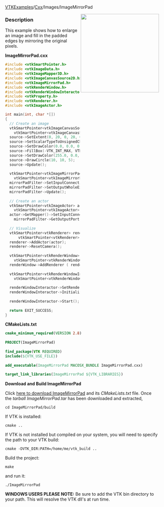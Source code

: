 [VTKExamples](/index/)/[Cxx](/Cxx)/Images/ImageMirrorPad

<img align="right" src="https://github.com/lorensen/VTKExamples/blob/gh-pages/Testing/Baseline/Images/TestImageMirrorPad.png?raw=true" width="256" />

### Description
This example shows how to enlarge an image and fill in the padded edges by mirroring the original pixels.

**ImageMirrorPad.cxx**
```c++
#include <vtkSmartPointer.h>
#include <vtkImageData.h>
#include <vtkImageMapper3D.h>
#include <vtkImageCanvasSource2D.h>
#include <vtkImageMirrorPad.h>
#include <vtkRenderWindow.h>
#include <vtkRenderWindowInteractor.h>
#include <vtkProperty.h>
#include <vtkRenderer.h>
#include <vtkImageActor.h>

int main(int, char *[])
{
  // Create an image
  vtkSmartPointer<vtkImageCanvasSource2D> source = 
    vtkSmartPointer<vtkImageCanvasSource2D>::New();
  source->SetExtent(0, 20, 0, 20, 0, 0);
  source->SetScalarTypeToUnsignedChar();
  source->SetDrawColor(0.0, 0.0, 0.0, 1.0);
  source->FillBox(-VTK_INT_MAX, VTK_INT_MAX, -VTK_INT_MAX, VTK_INT_MAX);
  source->SetDrawColor(255.0, 0.0, 0.0, 0.5);
  source->DrawCircle(10, 10, 5);
  source->Update();
  
  vtkSmartPointer<vtkImageMirrorPad> mirrorPadFilter = 
    vtkSmartPointer<vtkImageMirrorPad>::New();
  mirrorPadFilter->SetInputConnection(source->GetOutputPort());
  mirrorPadFilter->SetOutputWholeExtent(-10, 30, -10, 30, 0, 0);
  mirrorPadFilter->Update();
  
  // Create an actor
  vtkSmartPointer<vtkImageActor> actor = 
    vtkSmartPointer<vtkImageActor>::New();
  actor->GetMapper()->SetInputConnection(
    mirrorPadFilter->GetOutputPort());
 
  // Visualize
  vtkSmartPointer<vtkRenderer> renderer = 
      vtkSmartPointer<vtkRenderer>::New();
  renderer->AddActor(actor);
  renderer->ResetCamera();
 
  vtkSmartPointer<vtkRenderWindow> renderWindow = 
    vtkSmartPointer<vtkRenderWindow>::New();
  renderWindow->AddRenderer ( renderer );
 
  vtkSmartPointer<vtkRenderWindowInteractor> renderWindowInteractor = 
    vtkSmartPointer<vtkRenderWindowInteractor>::New();
 
  renderWindowInteractor->SetRenderWindow ( renderWindow );
  renderWindowInteractor->Initialize();
 
  renderWindowInteractor->Start();
  
  return EXIT_SUCCESS;
}
```
**CMakeLists.txt**
```cmake
cmake_minimum_required(VERSION 2.8)
 
PROJECT(ImageMirrorPad)
 
find_package(VTK REQUIRED)
include(${VTK_USE_FILE})
 
add_executable(ImageMirrorPad MACOSX_BUNDLE ImageMirrorPad.cxx)
 
target_link_libraries(ImageMirrorPad ${VTK_LIBRARIES})
```

**Download and Build ImageMirrorPad**

Click [here to download ImageMirrorPad](https://github.com/lorensen/VTKWikiExamplesTarballs/raw/master/ImageMirrorPad.tar) and its *CMakeLists.txt* file.
Once the *tarball ImageMirrorPad.tar* has been downloaded and extracted,
```
cd ImageMirrorPad/build 
```
If VTK is installed:
```
cmake ..
```
If VTK is not installed but compiled on your system, you will need to specify the path to your VTK build:
```
cmake -DVTK_DIR:PATH=/home/me/vtk_build ..
```
Build the project:
```
make
```
and run it:
```
./ImageMirrorPad
```
**WINDOWS USERS PLEASE NOTE:** Be sure to add the VTK bin directory to your path. This will resolve the VTK dll's at run time.

